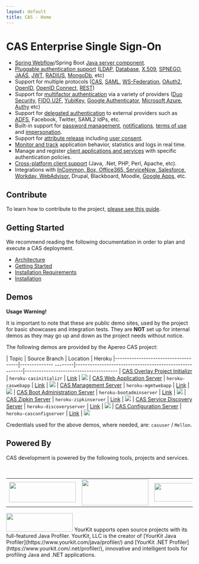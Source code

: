 ```yaml
---
layout: default
title: CAS - Home
---
```


# CAS Enterprise Single Sign-On

* [Spring Webflow](installation/Webflow-Customization.html)/Spring Boot [Java server component](planning/Architecture.html).
* [Pluggable authentication support](Configuring-Authentication-Components.html) ([LDAP](installation/LDAP-Authentication.html), 
[Database](installation/Database-Authentication.html), [X.509](installation/X509-Authentication.html), [SPNEGO](installation/SPNEGO-Authentication.html), 
[JAAS](installation/JAAS-Authentication.html), [JWT](installation/JWT-Authentication.html), 
[RADIUS](installation/RADIUS-Authentication.html), [MongoDb](installation/MongoDb-Authentication.html), etc)
* Support for multiple protocols ([CAS](protocol/CAS-Protocol.html), [SAML](protocol/SAML-Protocol.html), [WS-Federation](protocol/WS-Federation-Protocol.html),
[OAuth2](protocol/OAuth-Protocol.html), [OpenID](protocol/OpenID-Protocol.html), [OpenID Connect](protocol/OIDC-Protocol.html), [REST](protocol/REST-Protocol.html))
* Support for [multifactor authentication](installation/Configuring-Multifactor-Authentication.html) via a variety of 
providers ([Duo Security](installation/DuoSecurity-Authentication.html), [FIDO U2F](installation/FIDO-U2F-Authentication.html), 
[YubiKey](installation/YubiKey-Authentication.html), [Google Authenticator](installation/GoogleAuthenticator-Authentication.html), [Microsoft Azure](installation/MicrosoftAzure-Authentication.html), 
[Authy](installation/AuthyAuthenticator-Authentication.html) etc)
* Support for [delegated authentication](integration/Delegate-Authentication.html) to external providers such as [ADFS](integration/ADFS-Integration.html), Facebook, Twitter, SAML2 IdPs, etc.
* Built-in support for [password management](installation/Password-Management.html), [notifications](installation/Webflow-Customization-Interrupt.html), [terms of use](installation/Webflow-Customization-AUP.html) and [impersonation](installation/Surrogate-Authentication.html).
* Support for [attribute release](integration/Attribute-Release.html) including [user consent](integration/Attribute-Release-Consent.html).
* [Monitor and track](installation/Monitoring-Statistics.html) application behavior, statistics and logs in real time.
* Manage and register [client applications and services](installation/Service-Management.html) with specific authentication policies.
* [Cross-platform client support](integration/CAS-Clients.html) (Java, .Net, PHP, Perl, Apache, etc).
* Integrations with [InCommon, Box, Office365, ServiceNow, Salesforce, Workday, WebAdvisor](integration/Configuring-SAML-SP-Integrations.html), Drupal, Blackboard, Moodle, [Google Apps](integration/Google-Apps-Integration.html), etc.

## Contribute

To learn how to contribute to the project, [please see this guide](/cas/developer/Contributor-Guidelines.html).

## Getting Started

We recommend reading the following documentation in order to plan and execute a CAS deployment.

* [Architecture](planning/Architecture.html)
* [Getting Started](planning/Getting-Started.html)
* [Installation Requirements](planning/Installation-Requirements.html)
* [Installation](installation/Maven-Overlay-Installation.html)

## Demos

<div class="alert alert-warning"><strong>Usage Warning!</strong><p>It is important to note that these are public demo sites, used by the project for basic showcases 
and integration tests. They are <strong>NOT</strong> set up for internal demos as they may go up and down as the project needs without notice. </p></div>

The following demos are provided by the Apereo CAS project:

| Topic                                                                                      | Source Branch            | Location | Heroku
|-------------------------------------|-------------- --------|--------------------------------------------------------|---------------------------------------
| [CAS Overlay Project Initializr](installation/Maven-Overlay-Installation.html)            | `heroku-casinitializr`   | [Link](https://casinitializr.herokuapp.com) | ![](https://heroku-badge.herokuapp.com/?app=casinitializr)
| [CAS Web Application Server](index.html)                                                  | `heroku-caswebapp`       | [Link](https://casserver.herokuapp.com/cas) | ![](https://heroku-badge.herokuapp.com/?app=casserver&root=cas)
| [CAS Management Server](installation/Installing-ServicesMgmt-Webapp.html)        | `heroku-mgmtwebapp` | [Link](https://casservermgmt.herokuapp.com/cas-management)  | ![](https://heroku-badge.herokuapp.com/?app=casservermgmt&root=cas-management)
| [CAS Boot Administration Server](installation/Configuring-Monitoring-Administration.html) | `heroku-bootadminserver` | [Link](https://casbootadminserver.herokuapp.com/) | ![](https://heroku-badge.herokuapp.com/?app=casbootadminserver)
| [CAS Zipkin Server](installation/Monitoring-Statistics.html#distributed-tracing)          | `heroku-zipkinserver`    | [Link](https://caszipkinserver.herokuapp.com/) | ![](https://heroku-badge.herokuapp.com/?app=caszipkinserver)
| [CAS Service Discovery Server](installation/Service-Discovery-Guide.html)                 | `heroku-discoveryserver` | [Link](https://caseureka.herokuapp.com/) | ![](https://heroku-badge.herokuapp.com/?app=caseureka)
| [CAS Configuration Server](installation/Configuration-Server-Management.html)             | `heroku-casconfigserver` | [Link](https://casconfigserver.herokuapp.com/casconfigserver/env) | ![](https://heroku-badge.herokuapp.com/?app=casconfigserver&root=casconfigserver)

Credentials used for the above demos, where needed, are: `casuser` / `Mellon`.

## Powered By

CAS development is powered by the following tools, projects and services.

<table width="100%" style="overflow:hidden" border="0">
  <tr>
    <td><a href="https://travis-ci.org"><img src="https://travis-ci.com/images/logos/TravisCI-Full-Color.png" width="180" height="55"></a></td>
    <td><a href="https://www.jetbrains.com/idea/"><img src="https://user-images.githubusercontent.com/1205228/31548576-1ac3d688-b038-11e7-9565-ffd89501872e.png" width="180" height="70"></a></td>
    <td><a href="https://www.eclipse.org"><img width="180" height="50" src="https://user-images.githubusercontent.com/1205228/32225495-ac7b1e94-be5a-11e7-8f83-5c7399398fb8.png"></a></td>
    <td><a href="http://projects.spring.io/spring-boot/"><img width="180" height="50" src="https://user-images.githubusercontent.com/1205228/32322526-0b58ac44-bfda-11e7-822e-ad763eb80faf.png"></a></td>
  </tr>
</table>

<img width="180" height="50" src="https://www.yourkit.com/images/yklogo.png">
YourKit supports open source projects with its full-featured Java Profiler. YourKit, LLC is the creator of [YourKit Java Profiler](https://www.yourkit.com/java/profiler/) and [YourKit .NET Profiler](https://www.yourkit.com/.net/profiler/), innovative and intelligent tools for profiling Java and .NET applications.
